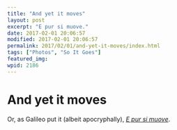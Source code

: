 ```yaml
---
title: "And yet it moves"
layout: post
excerpt: "E pur si muove."
date: 2017-02-01 20:06:57
modified: 2017-02-01 20:06:57
permalink: 2017/02/01/and-yet-it-moves/index.html
tags: ["Photos", "So It Goes"]
featured_img: 
wpid: 2186
---
```


# And yet it moves

Or, as Galileo put it (albeit apocryphally), [*E pur si muove*](https://en.wikipedia.org/wiki/And_yet_it_moves).